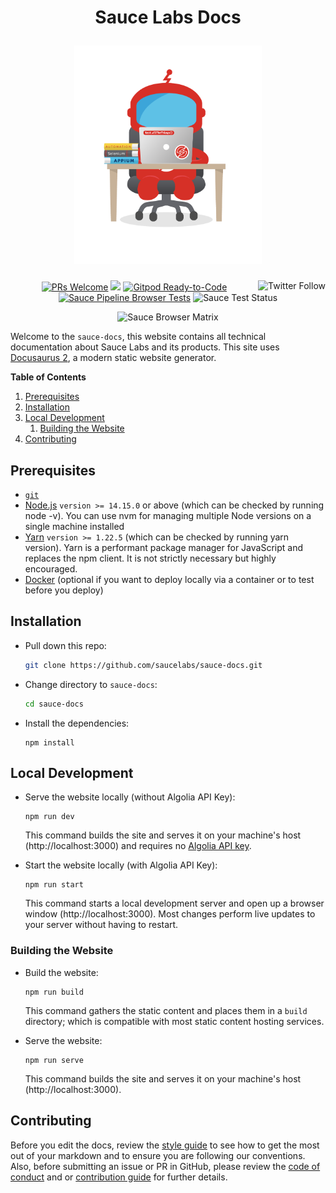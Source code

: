 <h1 align="center">
  <p align="center">Sauce Labs Docs</p>
  <a href="https://docs.saucelabs.com"><img src="/static/img/QA_Bot_EXPORT.png" alt="QA Sauce Bot" width="300"> </a>
</h1>

<p align="center">
  <a href="https://twitter.com/saucelabs"><img src="https://img.shields.io/twitter/follow/saucelabs.svg?style=social" align="right" alt="Twitter Follow"/></a>
  <a href="./docs/contributing.md"><img src="https://img.shields.io/badge/PRs-welcome-brightgreen.svg" alt="PRs Welcome"></a>
  <a href="#license"><img src="https://img.shields.io/github/license/sourcerer-io/hall-of-fame.svg?colorB=ff0000"></a>
  <a href="https://gitpod.io/#https://github.com/saucelabs/sauce-docs"><img src="https://img.shields.io/badge/Gitpod-Ready--to--Code-blue?logo=gitpod" alt="Gitpod Ready-to-Code"/></a>
  <a href="https://github.com/saucelabs/sauce-docs/workflows/Sauce%20Pipeline%20Browser%20Tests"><img src="https://github.com/saucelabs/sauce-docs/workflows/Sauce%20Pipeline%20Browser%20Tests/badge.svg" alt= "Sauce Pipeline Browser Tests"/></a>
  <img src="https://app.saucelabs.com/buildstatus/saucy-docs?auth=495eb49379a16a1e211eb5d27444fa76" alt= "Sauce Test Status"/>

</p>

<p align="center">
	<img src="https://app.saucelabs.com/browser-matrix/saucy-docs.svg?auth=495eb49379a16a1e211eb5d27444fa76" alt= "Sauce Browser Matrix"/>
</p>

Welcome to the `sauce-docs`, this website contains all technical documentation about Sauce Labs and its products. This site uses [Docusaurus 2](https://v2.docusaurus.io/), a modern static website generator.

__Table of Contents__

1. [Prerequisites](#prerequisites)
2. [Installation](#installation)
3. [Local Development](#local-development)
	1. [Building the Website](#building-the-website)
5. [Contributing](#contributing)

## Prerequisites

* [`git`](https://git-scm.com/downloads)
* [Node.js](https://nodejs.org/en/download/) `version >= 14.15.0` or above (which can be checked by running node -v). You can use nvm for managing multiple Node versions on a single machine installed
* [Yarn](https://yarnpkg.com/en/) `version >= 1.22.5` (which can be checked by running yarn version). Yarn is a performant package manager for JavaScript and replaces the npm client. It is not strictly necessary but highly encouraged.
* [Docker](https://docs.docker.com/get-docker/) (optional if you want to deploy locally via a container or to test before you deploy)

## Installation

* Pull down this repo:

	```bash
	git clone https://github.com/saucelabs/sauce-docs.git
	```

* Change directory to `sauce-docs`:

    ```bash
    cd sauce-docs
    ```

* Install the dependencies:

	```
	npm install
	```

## Local Development

* Serve the website locally (without Algolia API Key):

   ```
   npm run dev
   ```

	This command builds the site and serves it on your machine's host (http://localhost:3000) and requires no [Algolia API key](https://docusaurus.io/docs/search#connecting-algolia).

* Start the website locally (with Algolia API Key):

	```
	npm run start
	```

	This command starts a local development server and open up a browser window (http://localhost:3000). Most changes perform live updates to your server without having to restart.

### Building the Website

* Build the website:

	```
	npm run build
	```

	This command gathers the static content and places them in a `build` directory; which is compatible with most static content hosting services.

* Serve the website:

	```
	npm run serve
	```

	This command builds the site and serves it on your machine's host (http://localhost:3000).



## Contributing

Before you edit the docs, review the [style guide](https://docs.saucelabs.com/contributing/style-guide/) to see
how to get the most out of your markdown and to ensure you are following our conventions.
Also, before submitting an issue or PR in GitHub, please review the
[code of conduct](https://docs.saucelabs.com/contributing/code-of-conduct) and or
[contribution guide](https://docs.saucelabs.com/contributing) for further details.
